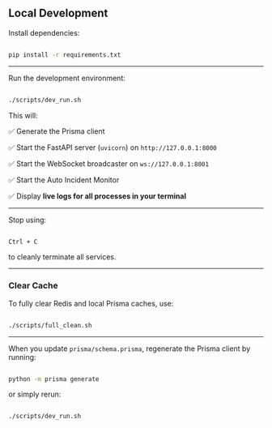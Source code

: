 

##  Local Development



Install dependencies:



```bash

pip install -r requirements.txt

```



---



Run the development environment:



```bash

./scripts/dev_run.sh

```



This will:



✅ Generate the Prisma client

✅ Start the FastAPI server (`uvicorn`) on `http://127.0.0.1:8000`

✅ Start the WebSocket broadcaster on `ws://127.0.0.1:8001`

✅ Start the Auto Incident Monitor

✅ Display ****live logs for all processes in your terminal****



---



Stop using:



```bash

Ctrl + C

```



to cleanly terminate all services.



---



###  Clear Cache



To fully clear Redis and local Prisma caches, use:



```bash

./scripts/full_clean.sh

```



---



When you update `prisma/schema.prisma`, regenerate the Prisma client by running:



```bash

python -m prisma generate

```



or simply rerun:



```bash

./scripts/dev_run.sh

```
